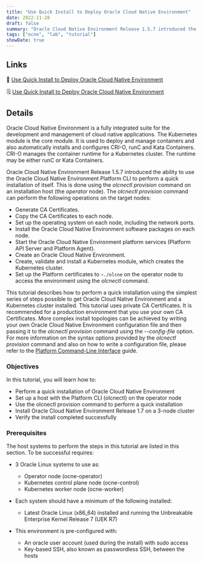 ```yaml
---
title: "Use Quick Install to Deploy Oracle Cloud Native Environment"
date: 2022-11-28
draft: false
summary: "Oracle Cloud Native Environment Release 1.5.7 introduced the ability to use the Oracle Cloud Native Environment Platform CLI to perform a quick installation of itself. This is done using the olcnectl provision command on an installation host (the _operator_ node)."
tags: ["ocne", "lab", "tutorial"]
showDate: true
---
```


## Links

:crescent_moon: [Use Quick Install to Deploy Oracle Cloud Native Environment](https://luna.oracle.com/lab/42f9b19b-e254-42cf-885d-a80127d9d751)

:spiral_notepad: [Use Quick Install to Deploy Oracle Cloud Native Environment](https://docs.oracle.com/en/learn/ocne-quick-install)

## Details

Oracle Cloud Native Environment is a fully integrated suite for the development and management of cloud native applications.  The Kubernetes module is the core module. It is used to deploy and manage containers and also automatically installs and configures CRI-O, runC and Kata Containers.  CRI-O manages the container runtime for a Kubernetes cluster.  The runtime may be either runC or Kata Containers.

Oracle Cloud Native Environment Release 1.5.7 introduced the ability to use the Oracle Cloud Native Environment Platform CLI to perform a quick installation of itself. This is done using the _olcnectl provision_ command on an installation host (the _operator_ node).  The _olcnectl provision_ command can perform the following operations on the target nodes:

- Generate CA Certificates.
- Copy the CA Certificates to each node.
- Set up the operating system on each node, including the network ports.
- Install the Oracle Cloud Native Environment software packages on each node.
- Start the Oracle Cloud Native Environment platform services (Platform API Server and Platform Agent).
- Create an Oracle Cloud Native Environment.
- Create, validate and install a Kubernetes module, which creates the Kubernetes cluster.
- Set up the Platform certificates to `~./olcne` on the operator node to access the environment using the _olcnectl_ command.

This tutorial describes how to perform a quick installation using the simplest series of steps possible to get Oracle Cloud Native Environment and a Kubernetes cluster installed. This tutorial uses private CA Certificates. It is recommended for a production environment that you use your own CA Certificates.
More complex install topologies can be achieved by writing your own Oracle Cloud Native Environment configuration file and then passing it to the _olcnectl provision_ command using the _--config-file_ option.  For more information on the syntax options provided by the _olcnectl provision_ command and also on how to write a configuration file, please refer to the [Platform Command-Line Interface](https://docs.oracle.com/en/operating-systems/olcne/1.5/olcnectl/) guide.

### Objectives

In this tutorial, you will learn how to:

- Perform a quick installation of Oracle Cloud Native Environment
- Set up a host with the Platform CLI (olcnectl) on the operator node
- Use the olcnectl provision command to perform a quick installation
- Install Oracle Cloud Native Environment Release 1.7 on a 3-node cluster
- Verify the install completed successfully

### Prerequisites

The host systems to perform the steps in this tutorial are listed in this section. To be successful requires:

- 3 Oracle Linux systems to use as:
  - Operator node (ocne-operator)
  - Kubernetes control plane node (ocne-control)
  - Kubernetes worker node (ocne-worker)

- Each system should have a minimum of the following installed:
  - Latest Oracle Linux (x86_64) installed and running the Unbreakable Enterprise Kernel Release 7 (UEK R7)

- This environment is pre-configured with:
  - An oracle user account (used during the install) with sudo access
  - Key-based SSH, also known as passwordless SSH, between the hosts
